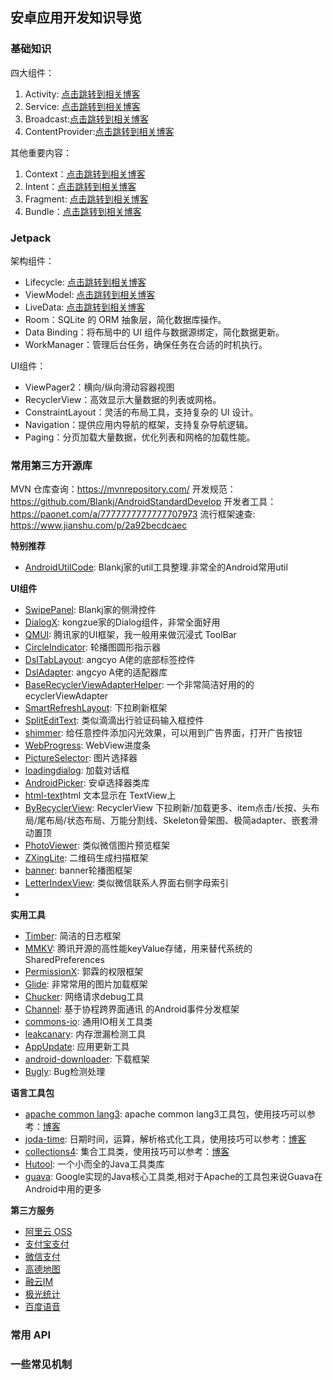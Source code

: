 ## 安卓应用开发知识导览

### 基础知识

四大组件：
1. Activity: [点击跳转到相关博客](./base/Activity.md)
2. Service: [点击跳转到相关博客](./base/Service.md)
3. Broadcast:[点击跳转到相关博客](./base/Broadcast.md)
4. ContentProvider:[点击跳转到相关博客](./base/ContentProvider.md)

其他重要内容：
1. Context：[点击跳转到相关博客](./base/Context.md)
2. Intent：[点击跳转到相关博客](./base/Intent.md)
3. Fragment: [点击跳转到相关博客](./base/Fragment.md)
4. Bundle：[点击跳转到相关博客](./base/Bundle.md)

### Jetpack

架构组件：
* Lifecycle: [点击跳转到相关博客](../../jetpack/Lifecycle.md)
* ViewModel: [点击跳转到相关博客](../../jetpack/ViewModel.md)
* LiveData: [点击跳转到相关博客](../../jetpack/LiveData.md)
* Room：SQLite 的 ORM 抽象层，简化数据库操作。
* Data Binding：将布局中的 UI 组件与数据源绑定，简化数据更新。
* WorkManager：管理后台任务，确保任务在合适的时机执行。

UI组件：
* ViewPager2：横向/纵向滑动容器视图
* RecyclerView：高效显示大量数据的列表或网格。
* ConstraintLayout：灵活的布局工具，支持复杂的 UI 设计。
* Navigation：提供应用内导航的框架，支持复杂导航逻辑。
* Paging：分页加载大量数据，优化列表和网格的加载性能。



### 常用第三方开源库

MVN 仓库查询：https://mvnrepository.com/
开发规范：https://github.com/Blankj/AndroidStandardDevelop
开发者工具：https://paonet.com/a/7777777777777707973
流行框架速查: https://www.jianshu.com/p/2a92becdcaec

**特别推荐**

- [AndroidUtilCode](https://github.com/Blankj/AndroidUtilCode): Blankj家的util工具整理.非常全的Android常用util

**UI组件**
- [SwipePanel](https://github.com/Blankj/SwipePanel): Blankj家的侧滑控件
- [DialogX](https://github.com/kongzue/DialogX): kongzue家的Dialog组件，非常全面好用
- [QMUI](https://github.com/Tencent/QMUI_Android): 腾讯家的UI框架，我一般用来做沉浸式 ToolBar
- [CircleIndicator](https://github.com/ongakuer/CircleIndicator): 轮播图圆形指示器
- [DslTabLayout](https://github.com/angcyo/DslTabLayout): angcyo A佬的底部标签控件
- [DslAdapter](https://github.com/angcyo/DslAdapter): angcyo A佬的适配器库
- [BaseRecyclerViewAdapterHelper](https://github.com/CymChad/BaseRecyclerViewAdapterHelper): 一个非常简洁好用的的ecyclerViewAdapter
- [SmartRefreshLayout](https://github.com/scwang90/SmartRefreshLayout): 下拉刷新框架
- [SplitEditText](https://github.com/jenly1314/SplitEditText): 类似滴滴出行验证码输入框控件
- [shimmer](https://github.com/facebook/shimmer-android): 给任意控件添加闪光效果，可以用到广告界面，打开广告按钮
- [WebProgress](https://github.com/youlookwhat/WebProgress): WebView进度条
- [PictureSelector](https://github.com/LuckSiege/PictureSelector): 图片选择器
- [loadingdialog](ttps://github.com/ydstar/loadingdialog): 加载对话框
- [AndroidPicker](https://github.com/gzu-liyujiang/AndroidPicker): 安卓选择器类库
- [html-text](https://github.com/wangchenyan/html-text)html 文本显示在 TextView上
- [ByRecyclerView](https://github.com/youlookwhat/ByRecyclerView): RecyclerView 下拉刷新/加载更多、item点击/长按、头布局/尾布局/状态布局、万能分割线、Skeleton骨架图、极简adapter、嵌套滑动置顶
- [PhotoViewer](https://github.com/wanglu1209/PhotoViewer): 类似微信图片预览框架
- [ZXingLite](https://github.com/jenly1314/ZXingLite): 二维码生成扫描框架
- [banner](https://github.com/youth5201314/banner): banner轮播图框架
- [LetterIndexView](https://github.com/lgdcoder/LetterIndexView): 类似微信联系人界面右侧字母索引
- 

**实用工具**
- [Timber](https://github.com/JakeWharton/timber): 简洁的日志框架
- [MMKV](https://github.com/Tencent/MMKV): 腾讯开源的高性能keyValue存储，用来替代系统的SharedPreferences
- [PermissionX](https://github.com/guolindev/PermissionX): 郭霖的权限框架
- [Glide](https://github.com/bumptech/glide): 非常常用的图片加载框架
- [Chucker](https://github.com/ChuckerTeam/chucker): 网络请求debug工具
- [Channel](https://github.com/liangjingkanji/Channel): 基于协程跨界面通讯 的Android事件分发框架
- [commons-io](http://commons.apache.org/proper/commons-io/): 通用IO相关工具类
- [leakcanary](https://github.com/square/leakcanary): 内存泄漏检测工具
- [AppUpdate](https://github.com/azhon/AppUpdate): 应用更新工具
- [android-downloader](https://github.com/ixuea/android-downloader): 下载框架
- [Bugly](https://bugly.qq.com/docs/user-guide/instruction-manual-android/?v=1.0.0#_3): Bug检测处理



**语言工具包**
- [apache common lang3](http://commons.apache.org/proper/commons-lang/): apache common lang3工具包，使用技巧可以参考：[博客](https://blog.csdn.net/qq_23091073/article/details/126743040)
- [joda-time](https://www.joda.org/joda-time/index.html): 日期时间，运算，解析格式化工具，使用技巧可以参考：[博客](https://blog.csdn.net/weixin_43767602/article/details/127446608)
- [collections4](https://mvnrepository.com/artifact/org.apache.commons/commons-collections4): 集合工具类，使用技巧可以参考：[博客](https://blog.csdn.net/weixin_39033358/article/details/144202856)
- [Hutool](https://github.com/looly/hutool): 一个小而全的Java工具类库
- [guava](https://github.com/google/guava): Google实现的Java核心工具类,相对于Apache的工具包来说Guava在Android中用的更多

**第三方服务**

- [阿里云 OSS](https://github.com/aliyun/aliyun-oss-android-sdk)
- [支付宝支付](https://opendocs.alipay.com/open/204/105296)
- [微信支付](https://pay.weixin.qq.com/wiki/doc/api/app/app.php?chapter=8_5)
- [高德地图](https://lbs.amap.com/api/android-sdk/guide/create-project/android-studio-create-project#gradle_sdk)
- [融云IM](https://docs.rongcloud.cn/v4/5X/views/im/ui/guide/quick/include/android.html)
- [极光统计](https://docs.jiguang.cn/janalytics/client/android_guide)
- [百度语音](https://ai.baidu.com/ai-doc/SPEECH/Pkgt4wwdx#%E9%9B%86%E6%88%90%E6%8C%87%E5%8D%97)


### 常用 API

### 一些常见机制

